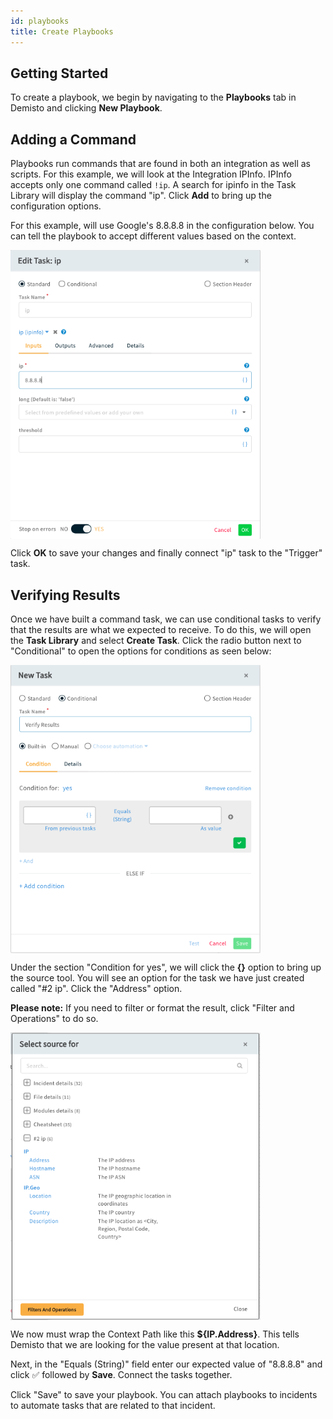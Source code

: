 ```yaml
---
id: playbooks
title: Create Playbooks
---
```


## Getting Started
To create a playbook, we begin by navigating to the **Playbooks** tab in Demisto and clicking **New Playbook**. 

## Adding a Command
Playbooks run commands that are found in both an integration as well as scripts. For this example, we will look at the Integration IPInfo. IPInfo accepts only one command called ```!ip```. A search for ipinfo in the Task Library will display the command "ip". Click **Add** to bring up the configuration options. 

For this example, will use Google's 8.8.8.8 in the configuration below. You can tell the playbook to accept different values based on the context.

<img src="../../doc_imgs/howtos/playbooks/50276007-8448d480-0449-11e9-9413-67a842a8ce72.png" width="400" align="middle"></img>

Click **OK** to save your changes and finally connect "ip" task to the "Trigger" task.

## Verifying Results
Once we have built a command task, we can use conditional tasks to verify that the results are what we expected to receive. To do this, we will open the **Task Library** and select **Create Task**. Click the radio button next to "Conditional" to open the options for conditions as seen below:

<img src="../../doc_imgs/howtos/playbooks/50276352-6fb90c00-044a-11e9-8210-a4df27b9500c.png" width="400" align="middle"></img>

Under the section "Condition for yes", we will click the **{}** option to bring up the source tool. You will see an option for the task we have just created called "#2 ip". Click the "Address" option. 

**Please note:** If you need to filter or format the result, click "Filter and Operations" to do so.

<img src="../../doc_imgs/howtos/playbooks/50276603-fff75100-044a-11e9-97ef-c848cc051985.png" width="400" align="middle"></img>

We now must wrap the Context Path like this **${IP.Address}**. This tells Demisto that we are looking for the value present at that location.

Next, in the "Equals (String)" field enter our expected value of "8.8.8.8" and click ✅ followed by **Save**. Connect the tasks together. 

Click "Save" to save your playbook. You can attach playbooks to incidents to automate tasks that are related to that incident.
